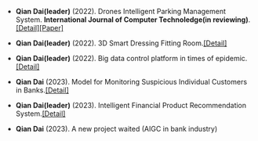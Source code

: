 
- <strong>Qian Dai(leader)</strong> (2022). Drones Intelligent Parking Management System. <strong>International Journal of Computer Technoledge(in reviewing)</strong>. [[Detail]](contents/projects/parking.html)[[Paper]](https://doi.org/10.1016/j.ijrmms.2024.105888)

-  <strong>Qian Dai(leader)</strong> (2022). 3D Smart Dressing Fitting Room.[[Detail]](contents/projects/dressing.html)
- <strong>Qian Dai(leader)</strong> (2022). Big data control platform in times of epidemic.[[Detail]](contents/projects/covid.html)
- <strong>Qian Dai</strong> (2023). Model for Monitoring Suspicious Individual Customers in Banks.[[Detail]](contents/projects/Suspicious.html)
- <strong>Qian Dai(leader)</strong> (2023). Intelligent Financial Product Recommendation System.[[Detail]](contents/projects/Recommendation.html)
- <strong>Qian Dai</strong> (2023). A new project waited (AIGC in bank industry)

